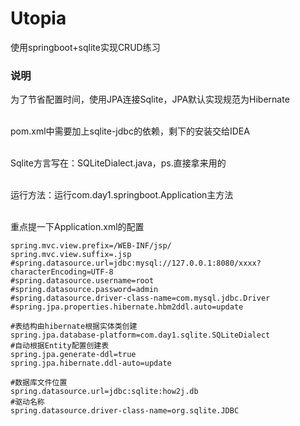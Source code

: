 # Utopia
使用springboot+sqlite实现CRUD练习

### 说明
为了节省配置时间，使用JPA连接Sqlite，JPA默认实现规范为Hibernate

<br>pom.xml中需要加上sqlite-jdbc的依赖，剩下的安装交给IDEA

<br>Sqlite方言写在：SQLiteDialect.java，ps.直接拿来用的

<br>运行方法：运行com.day1.springboot.Application主方法

<br>重点提一下Application.xml的配置
```
spring.mvc.view.prefix=/WEB-INF/jsp/
spring.mvc.view.suffix=.jsp
#spring.datasource.url=jdbc:mysql://127.0.0.1:8080/xxxx?characterEncoding=UTF-8
#spring.datasource.username=root
#spring.datasource.password=admin
#spring.datasource.driver-class-name=com.mysql.jdbc.Driver
#spring.jpa.properties.hibernate.hbm2ddl.auto=update

#表结构由hibernate根据实体类创建
spring.jpa.database-platform=com.day1.sqlite.SQLiteDialect
#自动根据Entity配置创建表
spring.jpa.generate-ddl=true
spring.jpa.hibernate.ddl-auto=update

#数据库文件位置
spring.datasource.url=jdbc:sqlite:how2j.db
#驱动名称
spring.datasource.driver-class-name=org.sqlite.JDBC
```


